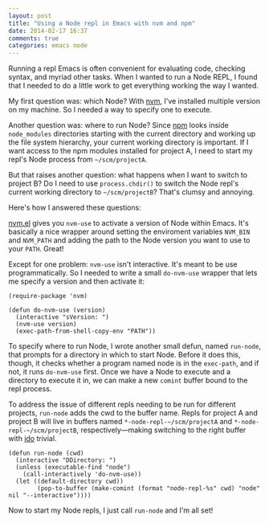 ```yaml
---
layout: post
title: "Using a Node repl in Emacs with nvm and npm"
date: 2014-02-17 16:37
comments: true
categories: emacs node
---
```


Running a repl Emacs is often convenient for evaluating code, checking
syntax, and myriad other tasks. When I wanted to run a Node REPL, I found that
I needed to do a little work to get everything working the way I wanted.

My first question was: which Node? With
[nvm](https://github.com/creationix/nvm), I've installed multiple version on my
machine. So I needed a way to specify one to execute.

Another question was: where to run Node? Since [npm](https://www.npmjs.org/)
looks inside `node_modules` directories starting with the current directory and
working up the file system hierarchy, your current working directory is
important. If I want access to the npm modules installed for project A, I need
to start my repl's Node process from `~/scm/projectA`.

But that raises another question: what happens when I want to switch to project
B? Do I need to use `process.chdir()` to switch the Node repl's current working
directory to `~/scm/projectB`? That's clumsy and annoying.

Here's how I answered these questions:

[nvm.el](https://github.com/rejeep/nvm.el) gives you `nvm-use` to activate a
   version of Node within Emacs. It's basically a nice wrapper around setting
   the enviroment variables `NVM_BIN` and `NVM_PATH` and adding the path to the
   Node version you want to use to your `PATH`. Great!

Except for one problem: `nvm-use` isn't interactive. It's meant to be use
programmatically. So I needed to write a small `do-nvm-use` wrapper that lets me
specify a version and then activate it:

```common-lisp
(require-package 'nvm)

(defun do-nvm-use (version)
  (interactive "sVersion: ")
  (nvm-use version)
  (exec-path-from-shell-copy-env "PATH"))
```

To specify where to run Node, I wrote another small defun, named `run-node`,
that prompts for a directory in which to start Node. Before it does this,
though, it checks whether a program named node is in the `exec-path`, and if
not, it runs `do-nvm-use` first. Once we have a Node to execute and a directory
to execute it in, we can make a new `comint` buffer bound to the repl process.

To address the issue of different repls needing to be run for different
projects, `run-node` adds the cwd to the buffer name. Repls for project A and
project B will live in buffers named `*-node-repl-~/scm/projectA` and
`*-node-repl-~/scm/projectB`, respectively&mdash;making switching to the right
buffer with [ido](http://www.emacswiki.org/emacs/InteractivelyDoThings) trivial.

```common-lisp
(defun run-node (cwd)
  (interactive "DDirectory: ")
  (unless (executable-find "node")
    (call-interactively 'do-nvm-use))
  (let ((default-directory cwd))
        (pop-to-buffer (make-comint (format "node-repl-%s" cwd) "node" nil "--interactive"))))
```

Now to start my Node repls, I just call `run-node` and I'm all set!
